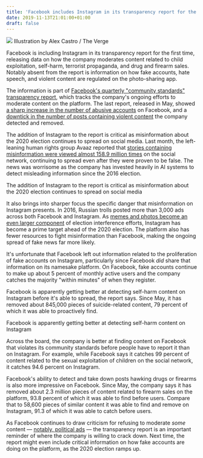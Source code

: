 ```yaml
---
title: 'Facebook includes Instagram in its transparency report for the first time'
date: 2019-11-13T21:01:00+01:00
draft: false
---
```


![](https://cdn.vox-cdn.com/thumbor/L68KNkIfy-qjiFlv7SCPoIT0JnM=/0x0:2040x1360/1310x873/cdn.vox-cdn.com/uploads/chorus_image/image/65694199/acastro_171002_1777_0004_v2.0.jpg) Illustration by Alex Castro / The Verge

Facebook is including Instagram in its transparency report for the first time, releasing data on how the company moderates content related to child exploitation, self-harm, terrorist propaganda, and drug and firearm sales. Notably absent from the report is information on how fake accounts, hate speech, and violent content are regulated on the photo-sharing app.

The information is part of [Facebook's quarterly "community standards" transparency report](https://about.fb.com/news/2019/11/community-standards-enforcement-report-nov-2019/), which tracks the company's ongoing efforts to moderate content on the platform. The last report, released in May, showed [a sharp increase in the number of abusive accounts](https://www.wired.com/story/facebook-community-standards-report/) on Facebook, and a [downtick in the number of posts containing violent content](https://www.theverge.com/2018/11/15/18097086/facebook-transparency-report-fall-summer-2018-community-standards-hate-speech) the company detected and removed.

The addition of Instagram to the report is critical as misinformation about the 2020 election continues to spread on social media. Last month, the left-leaning human rights group Avaaz reported that [stories containing misinformation were viewed almost 158.9 million times](https://www.washingtonpost.com/national/group-says-misinformation-on-the-rise-on-facebook/2019/11/11/9cea1af0-04c3-11ea-9118-25d6bd37dfb1_story.html) on the social network, continuing to spread even after they were proven to be false. The news was worrisome as the company has invested heavily in AI systems to detect misleading information since the 2016 election.

The addition of Instagram to the report is critical as misinformation about the 2020 election continues to spread on social media

It also brings into sharper focus the specific danger that misinformation on Instagram presents. In 2016, Russian trolls posted more than 3,000 ads across both Facebook and Instagram. As [memes and photos become an even larger component](https://www.nbcnews.com/tech/tech-news/facebook-s-instagram-poised-be-2020-disinformation-battleground-experts-say-n1063941) of election interference efforts, Instagram has become a prime target ahead of the 2020 election. The platform also has fewer resources to fight misinformation than Facebook, making the ongoing spread of fake news far more likely.

It's unfortunate that Facebook left out information related to the proliferation of fake accounts on Instagram, particularly since Facebook _did_ share that information on its namesake platform. On Facebook, fake accounts continue to make up about 5 percent of monthly active users and the company catches the majority "within minutes" of when they register.

Facebook is apparently getting better at detecting self-harm content on Instagram before it's able to spread, the report says. Since May, it has removed about 845,000 pieces of suicide-related content, 79 percent of which it was able to proactively find.

Facebook is apparently getting better at detecting self-harm content on Instagram

Across the board, the company is better at finding content on Facebook that violates its community standards before people have to report it than on Instagram. For example, while Facebook says it catches 99 percent of content related to the sexual exploitation of children on the social network, it catches 94.6 percent on Instagram.

Facebook's ability to detect and take down posts hawking drugs or firearms is also more impressive on Facebook. Since May, the company says it has removed about 2.3 million pieces of content related to firearm sales on the platform, 93.8 percent of which it was able to find before users. Compare that to 58,600 pieces of similar content it was able to find and remove on Instagram, 91.3 of which it was able to catch before users.

As Facebook continues to draw criticism for refusing to moderate _some_ content — [notably, political ads](https://www.theverge.com/interface/2019/10/15/20913906/facebook-political-ads-lies-zuckerberg-warren-profits) — the transparency report is an important reminder of where the company is willing to crack down. Next time, the report might even include critical information on how fake accounts are doing on the platform, as the 2020 election ramps up.